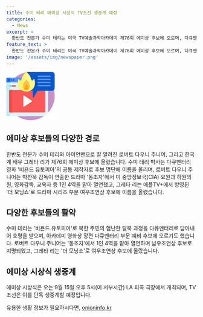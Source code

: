 ```yaml
---
title: 수미 테리 에미상 시상식 TV조선 생중계 예정
categories:
  - News
excerpt: >
  한반도 전문가 수미 테리는 미국 TV예술과학아카데미 제76회 에미상 후보에 오르며, 다큐멘터리 영화 비욘드 유토피아의 공동 제작자로 이름을 올렸다. 이 영화는 북한 주민의 험난한 탈북 과정을 다루고 있으며, 수미 테리 박사의 출신이 CIA라는 점도 흥미롭다. 또한, 스타 로버트 다우니 주니어와 한국계 배우 그레타 리도 후보 명단에 포함되어 있어 눈길을 끈다. 이들의 활약이 담긴 드라마와 영화의 후보 선정은 올해의 에미상 시상식을 더욱 기대하게 만든다.
feature_text: >
  한반도 전문가 수미 테리는 미국 TV예술과학아카데미 제76회 에미상 후보에 오르며, 다큐멘터리 영화 비욘드 유토피아의 공동 제작자로 이름을 올렸다. 이 영화는 북한 주민의 험난한 탈북 과정을 다루고 있으며, 수미 테리 박사의 출신이 CIA라는 점도 흥미롭다. 또한, 스타 로버트 다우니 주니어와 한국계 배우 그레타 리도 후보 명단에 포함되어 있어 눈길을 끈다. 이들의 활약이 담긴 드라마와 영화의 후보 선정은 올해의 에미상 시상식을 더욱 기대하게 만든다.
image: '/assets/img/newspaper.png'
---
```


<p><img src="/assets/img/news.png" alt="rentncar 속보" /></p>

<h2 data-ke-size="size26">에미상 후보들의 다양한 경로</h2>

<p>한반도 전문가 수미 테리와 아이언맨으로 잘 알려진 로버트 다우니 주니어, 그리고 한국계 배우 그레타 리가 제76회 에미상 후보에 올랐습니다. 수미 테리 박사는 다큐멘터리 영화 '비욘드 유토피아'의 공동 제작자로 후보 명단에 이름을 올리며, 로버트 다우니 주니어는 박찬욱 감독이 연출한 드라마 '동조자'에서 미 중앙정보국(CIA) 요원과 하원의원, 영화감독, 교육자 등 1인 4역을 맡아 열연했고, 그레타 리는 애플TV+에서 방영된 '더 모닝쇼'로 드라마 시리즈 부문 여우조연상 후보에 이름을 올렸습니다.</p>

<h2 data-ke-size="size26">다양한 후보들의 활약</h2>

<p>수미 테리는 '비욘드 유토피아'로 북한 주민의 험난한 탈북 과정을 다큐멘터리로 담아내어 호평을 받으며, 아카데미 영화상 장편 다큐멘터리 부문 예비 후보에 오르기도 했습니다. 로버트 다우니 주니어는 '동조자'에서 1인 4역을 맡아 열연하며 남우조연상 후보로 지명되었고, 그레타 리는 '더 모닝쇼'로 여우조연상 후보에 올랐습니다.</p>

<h2 data-ke-size="size26">에미상 시상식 생중계</h2>

<p>에미상 시상식은 오는 9월 15일 오후 5시(미 서부시간) LA 피콕 극장에서 개최되며, TV조선은 이를 단독 생중계할 예정입니다. </p>

<p data-ke-size="size16"></p>
유용한 생활 정보가 필요하시다면, <a href="https://onioninfo.kr" rel="dofollow">onioninfo.kr</a>


